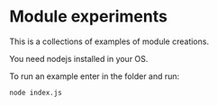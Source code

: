 # Module experiments
This is a collections of examples of module creations.

You need nodejs installed in your OS.

To run an example enter in the folder and run:

```
node index.js
```

